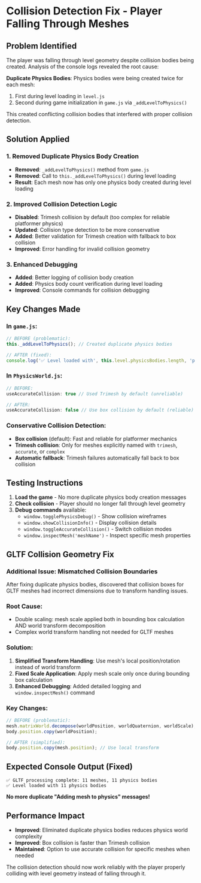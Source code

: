 # Collision Detection Fix - Player Falling Through Meshes

## Problem Identified
The player was falling through level geometry despite collision bodies being created. Analysis of the console logs revealed the root cause:

**Duplicate Physics Bodies**: Physics bodies were being created twice for each mesh:
1. First during level loading in `level.js` 
2. Second during game initialization in `game.js` via `_addLevelToPhysics()`

This created conflicting collision bodies that interfered with proper collision detection.

## Solution Applied

### 1. Removed Duplicate Physics Body Creation
- **Removed**: `_addLevelToPhysics()` method from `game.js`
- **Removed**: Call to `this._addLevelToPhysics()` during level loading
- **Result**: Each mesh now has only one physics body created during level loading

### 2. Improved Collision Detection Logic
- **Disabled**: Trimesh collision by default (too complex for reliable platformer physics)
- **Updated**: Collision type detection to be more conservative
- **Added**: Better validation for Trimesh creation with fallback to box collision
- **Improved**: Error handling for invalid collision geometry

### 3. Enhanced Debugging
- **Added**: Better logging of collision body creation
- **Added**: Physics body count verification during level loading
- **Improved**: Console commands for collision debugging

## Key Changes Made

### In `game.js`:
```javascript
// BEFORE (problematic):
this._addLevelToPhysics(); // Created duplicate physics bodies

// AFTER (fixed):
console.log('✅ Level loaded with', this.level.physicsBodies.length, 'physics bodies');
```

### In `PhysicsWorld.js`:
```javascript
// BEFORE:
useAccurateCollision: true // Used Trimesh by default (unreliable)

// AFTER:  
useAccurateCollision: false // Use box collision by default (reliable)
```

### Conservative Collision Detection:
- **Box collision** (default): Fast and reliable for platformer mechanics
- **Trimesh collision**: Only for meshes explicitly named with `trimesh`, `accurate`, or `complex`
- **Automatic fallback**: Trimesh failures automatically fall back to box collision

## Testing Instructions

1. **Load the game** - No more duplicate physics body creation messages
2. **Check collision** - Player should no longer fall through level geometry  
3. **Debug commands** available:
   - `window.togglePhysicsDebug()` - Show collision wireframes
   - `window.showCollisionInfo()` - Display collision details
   - `window.toggleAccurateCollision()` - Switch collision modes
   - `window.inspectMesh('meshName')` - Inspect specific mesh properties

## GLTF Collision Geometry Fix

### Additional Issue: Mismatched Collision Boundaries
After fixing duplicate physics bodies, discovered that collision boxes for GLTF meshes had incorrect dimensions due to transform handling issues.

### Root Cause: 
- Double scaling: mesh scale applied both in bounding box calculation AND world transform decomposition
- Complex world transform handling not needed for GLTF meshes

### Solution:
1. **Simplified Transform Handling**: Use mesh's local position/rotation instead of world transform
2. **Fixed Scale Application**: Apply mesh scale only once during bounding box calculation  
3. **Enhanced Debugging**: Added detailed logging and `window.inspectMesh()` command

### Key Changes:
```javascript
// BEFORE (problematic):
mesh.matrixWorld.decompose(worldPosition, worldQuaternion, worldScale);
body.position.copy(worldPosition);

// AFTER (simplified):
body.position.copy(mesh.position); // Use local transform
```

## Expected Console Output (Fixed)
```
✅ GLTF processing complete: 11 meshes, 11 physics bodies  
✅ Level loaded with 11 physics bodies
```

**No more duplicate "Adding mesh to physics" messages!**

## Performance Impact
- **Improved**: Eliminated duplicate physics bodies reduces physics world complexity
- **Improved**: Box collision is faster than Trimesh collision
- **Maintained**: Option to use accurate collision for specific meshes when needed

The collision detection should now work reliably with the player properly colliding with level geometry instead of falling through it.